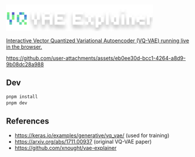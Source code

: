 <img src="public/logo.svg" width="400px">

[Interactive Vector Quantized Variational Autoencoder (VQ-VAE) running live in the browser.](xnought.github.io/vq-vae-explainer/)

https://github.com/user-attachments/assets/eb0ee30d-bcc1-4264-a8d9-9b08dc28a988

## Dev

```bash
pnpm install
pnpm dev
```

## References

- https://keras.io/examples/generative/vq_vae/ (used for training)
- https://arxiv.org/abs/1711.00937 (original VQ-VAE paper)
- https://github.com/xnought/vae-explainer


